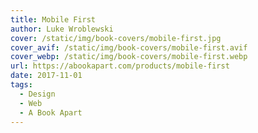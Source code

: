 ```yaml
---
title: Mobile First
author: Luke Wroblewski 
cover: /static/img/book-covers/mobile-first.jpg
cover_avif: /static/img/book-covers/mobile-first.avif
cover_webp: /static/img/book-covers/mobile-first.webp
url: https://abookapart.com/products/mobile-first
date: 2017-11-01
tags:
  - Design
  - Web
  - A Book Apart
---
```

